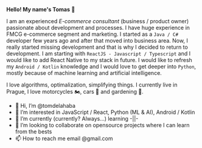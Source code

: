 <b>Hello! My name's Tomas</b> 👋

I am an experienced *E-commerce consultant* (business / product owner) passionate about development and processes. I have huge experience in FMCG e-commerce segment and marketing. I started as a ```Java / C#``` developer few years ago and after that moved into business area. Now, I really started missing development and that is why I decided to return to development. I am starting with ```ReactJS - Javascript / Typescript``` and I would like to add React Native to my stack in future. I would like to refresh my ```Android / Kotlin``` knowledge and I would love to get deeper into ```Python```, mostly because of machine learning and artificial intelligence.

I love algorithms, optimalization, simplifying things. I currently live in Prague, I love motorcycles 🏍️, cars 🚗 and gardening 🌱.


- 👋 Hi, I’m @tomdelahaba
- 👀 I’m interested in JavaScript / React, Python (ML & AI), Android / Kotlin
- 🌱 I’m currently (currently? Always...) learning -||-
- 💞️ I’m looking to collaborate on opensource projects where I can learn from the bests
- 📫 How to reach me email @gmail.com
